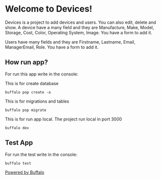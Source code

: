 # Welcome to Devices!

Devices is a project to add devices and users. You can also edit, delete and show. A device have a many field and they are Manufacture, Make, Model, Storage, Cost, Color, Operating System, Image. You have a form to add it. 

Users have many fields and they are Firstname, Lastname, Email, ManagerEmail, Role.
You have a form to add it.

## How run app?

For run this app write in the console: 

This is for create database
```
buffalo pop create -a
```
This is for migrations and tables 
```
buffalo pop migrate
```
This is for run app local. The project run local in port 3000
```
buffalo dev
```
## Test App
For run the test write in the console:
```
buffalo test
```

[Powered by Buffalo](http://gobuffalo.io)
